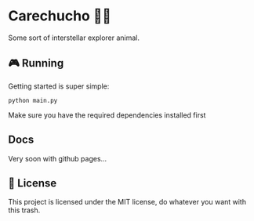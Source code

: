# Carechucho 🐐🥀

Some sort of interstellar explorer animal.

## 🎮️ Running

Getting started is super simple:

    python main.py

Make sure you have the required dependencies installed first

## Docs

Very soon with github pages...

## 📜 License

This project is licensed under the MIT license, do whatever you want with this trash.